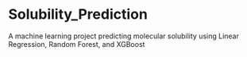 # Solubility_Prediction
A machine learning project predicting molecular solubility using Linear Regression, Random Forest, and XGBoost
